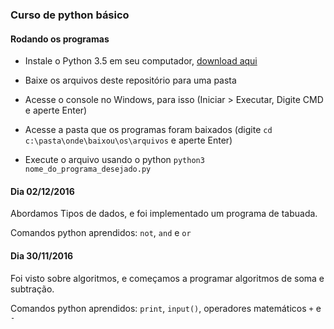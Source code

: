 ### Curso de python básico

#### Rodando os programas

- Instale o Python 3.5 em seu computador, [download aqui](https://www.python.org/downloads/)

- Baixe os arquivos deste repositório para uma pasta

- Acesse o console no Windows, para isso (Iniciar > Executar, Digite CMD e aperte Enter)

- Acesse a pasta que os programas foram baixados (digite `cd c:\pasta\onde\baixou\os\arquivos` e aperte Enter)

- Execute o arquivo usando o python `python3 nome_do_programa_desejado.py`

#### Dia 02/12/2016

Abordamos Tipos de dados, e foi implementado um programa de tabuada.

Comandos python aprendidos: `not`, `and` e `or`

#### Dia 30/11/2016

Foi visto sobre algoritmos, e começamos a programar algoritmos de soma e subtração.

Comandos python aprendidos: `print`, `input()`, operadores matemáticos `+` e `-`
